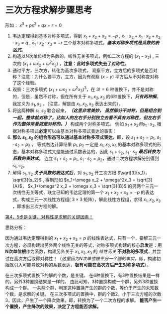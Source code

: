 三次方程求解步骤思考
===

形如：
$x^3 + px^2 + qx + r = 0$ 

1. 韦达定理得到基本对称多项式，得到 $x_1+x_2+x_3=-p$ , $x_1 \cdot x_2 + x_1 \cdot x_3 + x_2 \cdot x_3=q$ , $x_1 \cdot x_2 \cdot x_3 = -r$ 三个基本对称多项式，**_基本对称多项式是系数的表达式_**。
2. 构造以N次单位根为系数的，线性无关多项式，例如二次方程的 $(x_1-x_2)$ , 三次的 $(x_1+\omega x_2 + \omega^2x_3)$ ，**注意：此时多项式失去了对称性**。
3. 通过平方，三次方，转化为高次多项式， 观察平方，立方后的多项式是否对称？注意：为什么要平方，立方，因为有观察 $(x-y)$ 平方后从不对称变对称了这个经验。
4. 观察：三次多项式 $(x_1+\omega x_2 + \omega^2x_3)^3$，在 $3! = 6$ 种置换下，并不是对称的，但是，虽然不对称，但在所有关于 $x_1, x_2, x_3$ 的6种置换下，**_只有两种解_**。   我定义为 $s_1, s_2$ 。（注意，解是由 $x_1,x_2,x_3$ 表达出来的）。
5. 将这两种解 $s_1, s_2$ 联合起来，**_（这里非常美妙， 虽然部分不对称，但是组合到一起，整体就对称了，比如人的左右手分别独立去看不具有对称性，但左右手作为整体来看就是对称的。）_** 构成两个对称多项式。 例如  $s_1 + s_2 和 s_1 \cdot s_2$, 根据对称多项式**必定**可以由基本对称多项式表达的事实：
6. **那么 $s_1, s_2$ 的组合形态可以通过基本对称多项式表达**，即，设 $s_1 + s_2=p_1$, $s_1 \cdot s_2=p_2$ ， 等式右边计算结果 $p_1,p_2$ 一定是 $x_1,x_2,x_3$ 的基本对称多项式的形态，基本对称多项式又是能通过系数表达的，因此 $s_1 + s_2$, $s_1 \cdot s_2$ **_最后转换为系数的表达式_**。 连立 $s_1 + s_2=p_1$, $s_1 \cdot s_2=p_2$，通过二次方程求解分别得到 $s_1,s_2$。
7. 解得 $s_1, s_2$ **_关于系数的表达式后_**，对 $s_1, s_2$ 开三次方根 $\sqrt[3]{s_1}，\sqrt[3]{s_2}$ , 得到形如 $x_1+\omega x_2 + \omega^2x_3 = \sqrt[3]{A}$，  $x_1+\omega^2 x_2 + \omega x_3 = \sqrt[3]{B}$ 的另两个三元一次线性无关等式，联立已知的韦达定理的第一个 $x_1 + x_2 + x_3=-p$ 的表达式，构成三元一次线性方程组( $3 \times 3$ 矩阵），解此线性方程组，求得 $x_1, x_2, x_3$ ，即求出三次方程的解。

<ins>第4，5步是关键，对称性是求解的关键因素！</ins>

思路分析：

因为通过韦达定理得到的 $x_1 + x_2 + x_3=p$ 的线性表达式，只有一个，要解三元一次方程，必须构建出另外两个线性无关的等式，对称多项式构建的核心**启发**是：用**N次单位根**作为系数，构建另外关于 $x_1, x_2, x_3$ 的 _线性无关_ **不对称的多项式**，并尝试在高次方后取得对称性！（_这里因为N次单位根平分一个圆的事实_，即，构建初始就引入可能导致对称的系数表达，**极有可能在高次方后产生对称多项式**）。

在三次多项式置换下的解的个数，是关键。 在6种置换下，有3种置换结果是一样的，另外3种置换结果是一样的。 由此可知，3种置换构成一个群，另外3种置换构成一个群。 一共两个群，判定这种置换产生的群的个数，等价于产生的未知数个数，是求解的关键。 在三次多项式的置换中，群的个数2，小于三次方程的次数3，因此，产生了一个降次效果。即，转换为了一个二次方程的求解。 **能否产生一个置换，产生降次的效果，决定了方程能否求解。**

